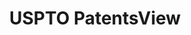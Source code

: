 ---
bigquery: https://console.cloud.google.com/bigquery?p=patents-public-data&d=patentsview&page=dataset
citation: Attribution should be given to PatentsView for use, distribution, or derivative
  works.
code: https://github.com/CSSIP-AIR/PatentsView-Code-Snippets/
contributors: USPTO
cost: None
description: 'PatentsView includes US patent data including raw data (summaries, applications,
  pregrant applications), disambugations of inventors and assignees, and inventor
  gender estimates.  Also foreign priority data, # of figures and sheets, and government
  interest statements.'
documentation: https://patentsview.org/query/builder-faqs
last_edit: 04/09/2022, 08:51:06
location: https://patentsview.org/
maintained_by: USPTO
record_creation_timestamp: 12/2/2020 17:20:46
schema_fields:
- num_figures
- exemplary
- filename
- contract_award_number
- disamb_inventor_id_20170808
- abstract
- main_group
- county
- disamb_inventor_id_20200331
- category
- disamb_assignee_id_20200929
- uuid
- level_two
- state
- subclass
- classification_level
- disamb_inventor_id_20190312
- reldocno
- disamb_assignee_id_20200630
- organization
- disamb_assignee_id_20191008
- length
- relkind
- applicant_type
- disamb_inventor_id_20180528
- lawyer_id
- rawinventor_id
- section
- field_title
- location_id
- county_fips
- ipc_class
- gi_statement
- f371_date
- kind
- ipc_version_indicator
- disamb_inventor_id_20201229
- lname
- term_extension
- disamb_assignee_id_20200331
- type
- application_id
- sequence
- latitude
- designation
- disamb_assignee_id_20191231
- disamb_inventor_id_20200630
- rule_47
- name_first
- group_id
- f102_date
- classification_status
- disamb_inventor_id_20170307
- variety
- country
- disamb_assignee_id_20190820
- term_disclaimer
- status
- city
- disamb_inventor_id_20181127
- citation_id
- male
- classification_value
- classification_data_source
- disamb_inventor_id_20190820
- state_fips
- role
- level_one
- symbol_position
- assignee_id
- category_id
- field_id
- section_id
- id
- series_code
- fname
- organization_id
- withdrawn
- attribution_status
- doctype
- _102_date
- deceased
- disamb_assignee_id_20181127
- subclass_id
- subgroup_id
- text
- rel_id
- subgroup
- num_sheets
- disamb_inventor_id_20171226
- lapse_of_patent
- rawassignee_id
- num
- sector_title
- latin_name
- action_date
- dependent
- inventor_id
- name_last
- disamb_inventor_id_20191008
- level_three
- disamb_inventor_id_20200929
- name
- term_grant
- disamb_inventor_id_20171003
- num_claims
- patent_id
- title
- mainclass_id
- disamb_assignee_id_20190312
- publication_number
- rawlocation_id
- group
- date
- _371_date
- longitude
- disamb_inventor_id_20191231
- subcategory_id
- country_transformed
- number
- latlong
- subsection_id
- male_flag
- disclaimer_date
- doc_type
shortname: patentsview
tags:
- disambiguation
- United States
- gender
terms_of_use: Creative Commons Attribution 4.0 International License.
timeframe: 1963-1999
title: USPTO PatentsView
uuid: cf1780b1-e265-4e49-8d1d-83b9cfe0fd9a
---